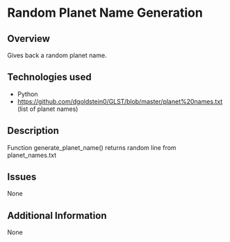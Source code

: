 # Random Planet Name Generation

## Overview
Gives back a random planet name.

## Technologies used
- Python
- https://github.com/dgoldstein0/GLST/blob/master/planet%20names.txt (list of planet names)

## Description
Function generate_planet_name() returns random line from planet_names.txt

## Issues
None

## Additional Information
None
